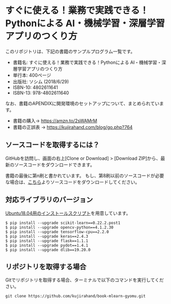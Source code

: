 # すぐに使える！業務で実践できる！Pythonによる AI・機械学習・深層学習アプリのつくり方

このリポジトリは、下記の書籍のサンプルプログラム一覧です。

- 書籍名: すぐに使える！業務で実践できる！Pythonによる AI・機械学習・深層学習アプリのつくり方
- 単行本: 400ページ
- 出版社: ソシム (2018/6/29)
- ISBN-10: 4802611641
- ISBN-13: 978-4802611640

なお、書籍のAPENDIXに開発環境のセットアップについて、まとめられています。

- 書籍の購入→ https://amzn.to/2sWAMrM
- 書籍の正誤表 → https://kujirahand.com/blog/go.php?764

## ソースコードを取得するには？

GitHubを訪問し、画面の右上[Clone or Download] > [Download ZIP]から、最新のソースコードをダウンロードできます。

書籍の最後に第n刷と書かれています。
もし、第8刷以前のソースコードが必要な場合は、[こちら](https://github.com/kujirahand/book-mlearn-gyomu/releases/tag/1.0.0)よりソースコードをダウンロードしてください。

## 対応ライブラリのバージョン

[Ubuntu18.04用のインストールスクリプト](https://github.com/kujirahand/book-mlearn-gyomu/blob/master/src/vagrant/ubuntu-install.sh)を用意しています。

```
$ pip install --upgrade scikit-learn==0.22.2.post1
$ pip install --upgrade opencv-python==4.1.2.30
$ pip install --upgrade tensorflow-cpu==2.2.0
$ pip install --upgrade keras==2.4.3
$ pip install --upgrade flask==1.1.1
$ pip install --upgrade pydot==1.4.1
$ pip install --upgrade dlib==19.20.0
```

## リポジトリを取得する場合

Gitでリポジトリを取得する場合、ターミナルで以下のコマンドを実行してください。

```
git clone https://github.com/kujirahand/book-mlearn-gyomu.git
```

